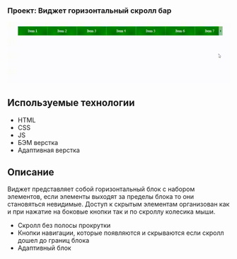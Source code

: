 
### Проект: Виджет горизонтальный скролл бар

![Призентация проекта](./src/images/04-10-2023-15_54_02.gif)

## Используемые технологии

* HTML
* CSS
* JS
* БЭМ верстка
* Адаптивная верстка

## Описание

Виджет представляет собой горизонтальный блок с набором элементов, если элементы выходят за пределы блока то они становяться невидимые. Доступ к скрытым элементам организован как и при нажатие на боковые кнопки так и по скроллу колесика мыши.

* Скролл без полосы прокрутки
* Кнопки навигации, которые появляются и скрываются если скролл дошел до границ блока
* Адаптивный блок
